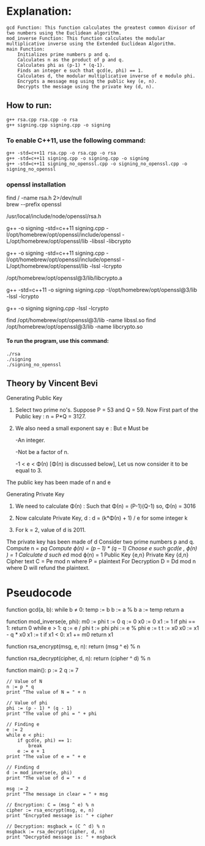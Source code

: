 # Explanation:

    gcd Function: This function calculates the greatest common divisor of two numbers using the Euclidean algorithm.
    mod_inverse Function: This function calculates the modular multiplicative inverse using the Extended Euclidean Algorithm.
    main Function:
        Initializes prime numbers p and q.
        Calculates n as the product of p and q.
        Calculates phi as (p-1) * (q-1).
        Finds an integer e such that gcd(e, phi) == 1.
        Calculates d, the modular multiplicative inverse of e modulo phi.
        Encrypts a message msg using the public key (e, n).
        Decrypts the message using the private key (d, n).

## How to run:
    g++ rsa.cpp rsa.cpp -o rsa 
    g++ signing.cpp signing.cpp -o signing 

### To enable C++11, use the following command:
    g++ -std=c++11 rsa.cpp -o rsa.cpp -o rsa 
    g++ -std=c++11 signing.cpp -o signing.cpp -o signing 
    g++ -std=c++11 signing_no_openssl.cpp -o signing_no_openssl.cpp -o signing_no_openssl 

### openssl installation

find / -name rsa.h 2>/dev/null    
brew --prefix openssl

/usr/local/include/node/openssl/rsa.h

g++ -o signing -std=c++11 signing.cpp -I/opt/homebrew/opt/openssl/include/openssl -L/opt/homebrew/opt/openssl/lib -libssl -libcrypto

g++ -o signing -std=c++11 signing.cpp -I/opt/homebrew/opt/openssl/include/openssl -L/opt/homebrew/opt/openssl/lib -lssl -lcrypto


/opt/homebrew/opt/openssl@3/lib/libcrypto.a

g++ -std=c++11 -o signing signing.cpp -I/opt/homebrew/opt/openssl@3/lib -lssl -lcrypto


g++ -o signing signing.cpp -lssl -lcrypto


find /opt/homebrew/opt/openssl@3/lib -name libssl.so
find /opt/homebrew/opt/openssl@3/lib -name libcrypto.so

    
#### To run the program, use this command:
    ./rsa
    ./signing
    ./signing_no_openssl

## Theory by Vincent Bevi

Generating Public Key

1. Select two prime no's. Suppose P = 53 and Q = 59.
Now First part of the Public key  : n = P*Q = 3127.

2. We also need a small exponent say e :
   But e Must be

    -An integer.

    -Not be a factor of n.

    -1 < e < Φ(n) [Φ(n) is discussed below],
     Let us now consider it to be equal to 3.

The public key has been made of n and e

Generating Private Key

1. We need to calculate Φ(n) :
   Such that Φ(n) = (P-1)(Q-1)
      so,  Φ(n) = 3016

2. Now calculate Private Key, d :
   d = (k*Φ(n) + 1) / e for some integer k

3. For k = 2, value of d is 2011.

The private key has been made of d
    Consider two prime numbers p and q.
    Compute n = p*q
    Compute ϕ(n) = (p – 1) * (q – 1)
    Choose e such gcd(e , ϕ(n) ) = 1
    Calculate d such e*d mod ϕ(n) = 1
    Public Key {e,n} Private Key {d,n}
    Cipher text C = Pe mod n where P = plaintext
    For Decryption D = Dd mod n where D will refund the plaintext.

# Pseudocode

function gcd(a, b):
    while b ≠ 0:
        temp := b
        b := a % b
        a := temp
    return a

function mod_inverse(e, phi):
    m0 := phi
    t := 0
    q := 0
    x0 := 0
    x1 := 1
    if phi == 1:
        return 0
    while e > 1:
        q := e / phi
        t := phi
        phi := e % phi
        e := t
        t := x0
        x0 := x1 - q * x0
        x1 := t
    if x1 < 0:
        x1 += m0
    return x1

function rsa_encrypt(msg, e, n):
    return (msg ^ e) % n

function rsa_decrypt(cipher, d, n):
    return (cipher ^ d) % n

function main():
    p := 2
    q := 7

    // Value of N
    n := p * q
    print "The value of N = " + n

    // Value of phi
    phi := (p - 1) * (q - 1)
    print "The value of phi = " + phi

    // Finding e
    e := 2
    while e < phi:
        if gcd(e, phi) == 1:
            break
        e := e + 1
    print "The value of e = " + e

    // Finding d
    d := mod_inverse(e, phi)
    print "The value of d = " + d

    msg := 2
    print "The message in clear = " + msg

    // Encryption: C = (msg ^ e) % n
    cipher := rsa_encrypt(msg, e, n)
    print "Encrypted message is: " + cipher

    // Decryption: msgback = (C ^ d) % n
    msgback := rsa_decrypt(cipher, d, n)
    print "Decrypted message is: " + msgback


